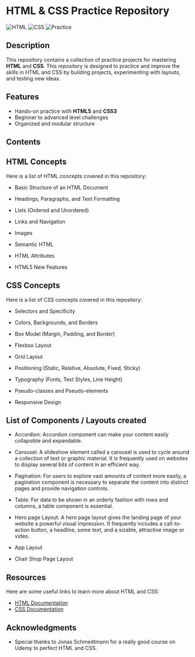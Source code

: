 # HTML & CSS Practice Repository

![HTML](https://img.shields.io/badge/HTML-5-orange?style=for-the-badge&logo=html5&logoColor=white)
![CSS](https://img.shields.io/badge/CSS-3-blue?style=for-the-badge&logo=css3&logoColor=white)
![Practice](https://img.shields.io/badge/Practice-Project-green?style=for-the-badge&logo=codeigniter&logoColor=white)

## Description

This repository contains a collection of practice projects for mastering **HTML** and **CSS**.
This repository is designed to practice and improve the skills in HTML and CSS by building projects, experimenting with layouts, and testing new ideas.

## Features

- Hands-on practice with **HTML5** and **CSS3**
- Beginner to advanced level challenges
- Organized and modular structure

## Contents

## HTML Concepts

Here is a list of HTML concepts covered in this repository:

- Basic Structure of an HTML Document

- Headings, Paragraphs, and Text Formatting

- Lists (Ordered and Unordered)

- Links and Navigation

- Images
- Semantic HTML

- HTML Attributes

- HTML5 New Features

## CSS Concepts

Here is a list of CSS concepts covered in this repository:

- Selectors and Specificity

- Colors, Backgrounds, and Borders

- Box Model (Margin, Padding, and Border)

- Flexbox Layout

- Grid Layout

- Positioning (Static, Relative, Absolute, Fixed, Sticky)

- Typography (Fonts, Text Styles, Line Height)

- Pseudo-classes and Pseudo-elements

- Responsive Design

## List of Components / Layouts created

- Accordion: Accordion component can make your content easily collapsible and expandable.

- Carousel: A slideshow element called a carousel is used to cycle around a collection of text or graphic material. It is frequently used on websites to display several bits of content in an efficient way.

- Pagination: For users to explore vast amounts of content more easily, a pagination component is necessary to separate the content into distinct pages and provide navigation controls.

- Table: For data to be shown in an orderly fashion with rows and columns, a table component is essential.

- Hero page Layout: A hero page layout gives the landing page of your website a powerful visual impression. It frequently includes a call-to-action button, a headline, some text, and a sizable, attractive image or video.

- App Layout

- Chair Shop Page Layout

## Resources

Here are some useful links to learn more about HTML and CSS:

- [HTML Documentation](https://developer.mozilla.org/en-US/docs/Web/HTML)
- [CSS Documentation](https://developer.mozilla.org/en-US/docs/Web/CSS)

## Acknowledgments

- Special thanks to Jonas Schmedtmann for a really good course on Udemy to perfect HTML and CSS.
